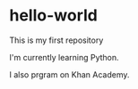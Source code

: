 # hello-world
This is my first repository

I'm currently learning Python.

I also prgram on Khan Academy.
